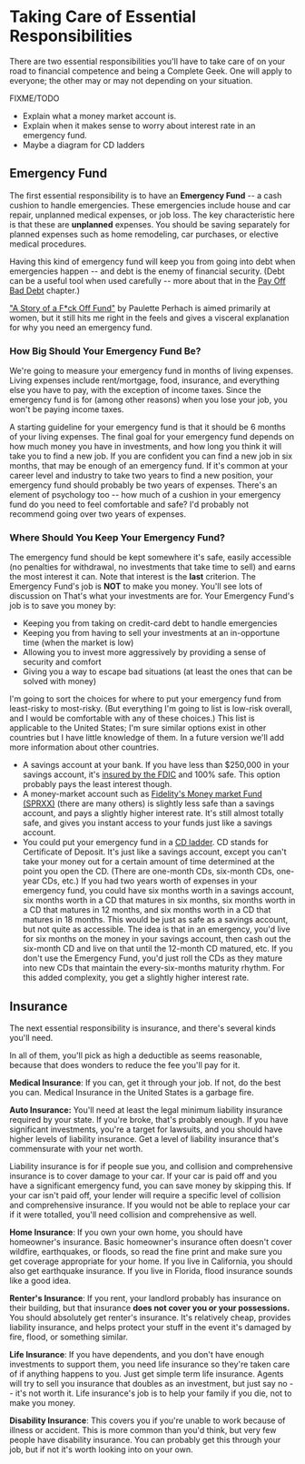 # Taking Care of Essential Responsibilities

There are two essential responsibilities you'll have to take care of on your road to financial competence and being a Complete Geek. One will apply to everyone; the other may or may not depending on your situation.

FIXME/TODO

* Explain what a money market account is.
* Explain when it makes sense to worry about interest rate in an emergency fund.
* Maybe a diagram for CD ladders

## Emergency Fund

The first essential responsibility is to have an **Emergency Fund** -- a
cash cushion to handle emergencies. These emergencies include house and
car repair, unplanned medical expenses, or job loss. The key
characteristic here is that these are **unplanned** expenses. You should
be saving separately for planned expenses such as home remodeling, car
purchases, or elective medical procedures.

Having this kind of emergency fund will keep you from going into debt
when emergencies happen -- and debt is the enemy of financial security.
(Debt can be a useful tool when used carefully -- more about that in the [Pay Off Bad Debt](./pay-off-bad-debt.md) chapter.)

["A Story of a F*ck Off Fund"](https://www.huffpost.com/entry/a-story-of-a-fuck-off-fund_b_9065308) by Paulette Perhach is aimed primarily at women, but it still hits me right in the feels and gives a visceral explanation for why you need an emergency fund.

### How Big Should Your Emergency Fund Be?

We're going to measure your emergency fund in months of living expenses. Living expenses include rent/mortgage, food, insurance, and everything else you have to pay, with the exception of income taxes. Since the emergency fund is for (among other reasons) when you lose your job, you won't be paying income taxes.

A starting guideline for your emergency fund is that it should be 6 months of your living expenses.  The final goal for your emergency fund depends on how much money you have in investments, and how long you think it will take you to find a new job. If you are confident you can find a new job in six months, that may be enough of an emergency fund. If it's common at your career level and industry to take two years to find a new position, your emergency fund should probably be two years of expenses. There's an element of psychology too -- how much of a cushion in your emergency fund do you need to feel comfortable and safe? I'd probably not recommend going over two years of expenses.

### Where Should You Keep Your Emergency Fund?

The emergency fund should be kept somewhere it's safe, easily accessible (no penalties for withdrawal, no investments that take time to sell) and earns the most interest it can. Note that interest is the **last** criterion. The Emergency Fund's job is **NOT** to make you money. You'll see lots of discussion on That's what your investments are for. Your Emergency Fund's job is to save you money by:

* Keeping you from taking on credit-card debt to handle emergencies
* Keeping you from having to sell your investments at an in-opportune time (when the market is low)
* Allowing you to invest more aggressively by providing a sense of security and comfort
* Giving you a way to escape bad situations (at least the ones that can be solved with money)

I'm going to sort the choices for where to put your emergency fund from least-risky to most-risky. (But everything I'm going to list is low-risk overall, and I would be comfortable with any of these choices.) This list is applicable to the United States; I'm sure similar options exist in other countries but I have little knowledge of them. In a future version we'll add more information about other countries.

* A savings account at your bank. If you have less than $250,000 in your savings account, it's [insured by the FDIC](https://www.fdic.gov/resources/deposit-insurance/faq/index.html) and 100% safe. This option probably pays the least interest though.
* A money-market account such as [Fidelity's Money market Fund (SPRXX)](https://fundresearch.fidelity.com/mutual-funds/summary/31617H201#!) (there are many others) is slightly less safe than a savings account, and pays a slightly higher interest rate. It's still almost totally safe, and gives you instant access to your funds just like a savings account.
* You could put your emergency fund in a [CD ladder](https://www.nerdwallet.com/article/banking/what-is-a-cd-ladder). CD stands for Certificate of Deposit. It's just like a savings account, except you can't take your money out for a certain amount of time determined at the point you open the CD. (There are one-month CDs, six-month CDs, one-year CDs, etc.) If you had two years worth of expenses in your emergency fund, you could have six months worth in a savings account, six months worth in a CD that matures in six months, six months worth in a CD that matures in 12 months, and six months worth in a CD that matures in 18 months. This would be just as safe as a savings account, but not quite as accessible. The idea is that in an emergency, you'd live for six months on the money in your savings account, then cash out the six-month CD and live on that until the 12-month CD matured, etc. If you don't use the Emergency Fund, you'd just roll the CDs as they mature into new CDs that maintain the every-six-months maturity rhythm. For this added complexity, you get a slightly higher interest rate.

## Insurance

The next essential responsibility is insurance, and there's several
kinds you'll need.

In all of them, you'll pick as high a deductible as seems reasonable,
because that does wonders to reduce the fee you'll pay for it.

**Medical Insurance**: If you can, get it through your job. If not, do the best you can. Medical Insurance in the United States is a garbage fire.

**Auto Insurance:** You'll need at least the legal minimum liability insurance required by your state. If you're broke, that's probably enough. If you have significant investments, you're a target for lawsuits, and you should have higher levels of liability insurance. Get a level of liability insurance that's commensurate with your net worth.

Liability insurance is for if people sue you, and collision and comprehensive insurance is to cover damage to your car. If your car is paid off and you have a significant emergency fund, you can save money by skipping this. If your car isn't paid off, your lender will require a specific level of collision and comprehensive insurance. If you would not be able to replace your car if it were totalled, you'll need collision and comprehensive as well.

**Home Insurance**: If you own your own home, you should have
homeowner's insurance. Basic homeowner's insurance often doesn't cover wildfire, earthquakes, or floods, so read the fine print and make sure you get coverage appropriate for your home. If you live in California, you should also get earthquake insurance. If you live in Florida, flood insurance sounds like a good idea.

**Renter's Insurance**: If you rent, your landlord probably has insurance on their building, but that insurance **does not cover you or your possessions.** You should absolutely get renter's insurance. It's relatively cheap, provides liability insurance, and helps protect your stuff in the event it's damaged by fire, flood, or something similar.

**Life Insurance**: If you have dependents, and you don't have enough
investments to support them, you need life insurance so they're taken care of if anything happens to you. Just get simple term life insurance. Agents will try to sell you insurance that doubles as an investment, but just say no -- it's not worth it. Life insurance's job is to help your family if you die, not to make you money.

**Disability Insurance**: This covers you if you're unable to work because of illness or accident. This is more common than you'd think, but very few people have disability insurance. You can probably get this through your job, but if not it's worth looking into on your own.
